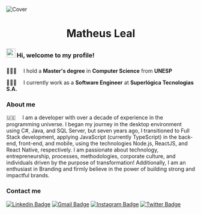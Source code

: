![Cover](https://i.imgur.com/xENQDwr.png)

<div align="center">
  <h1>Matheus Leal</h1>
</div>

### 
<h3><span><img src="https://media.giphy.com/media/hvRJCLFzcasrR4ia7z/giphy.gif" style="width: 24px;"/></span> Hi, welcome to my profile!</h3>

###
<div class="center">
  <p>👨🏻‍🎓 ⠀ I hold a <b>Master's degree</b> in <b>Computer Science</b> from <b>UNESP</b></p>
  <p>👨🏻‍💻 ⠀ I currently work as a <b>Software Engineer</b> at <b> Superlógica Tecnologias S.A.</b></p>
</div>

### About me

🇺🇸 ⠀ I am a developer with over a decade of experience in the programming universe. I began my journey in the desktop environment using C#, Java, and SQL Server, but seven years ago, I transitioned to Full Stack development, applying JavaScript (currently TypeScript) in the back-end, front-end, and mobile, using the technologies Node.js, ReactJS, and React Native, respectively. I am passionate about technology, entrepreneurship, processes, methodologies, corporate culture, and individuals driven by the purpose of transformation! Additionally, I am an enthusiast in Branding and firmly believe in the power of building strong and impactful brands.

### Contact me

[![Linkedin Badge](https://img.shields.io/badge/-Matheus%20Leal-3442E8?style=flat-square&logo=Linkedin&logoColor=F0EFEB&link=https://www.linkedin.com/in/matheuspleal/)](https://www.linkedin.com/in/matheuspleal/)
[![Gmail Badge](https://img.shields.io/badge/-hi@matheuspleal.com-3442E8?style=flat-square&logo=Gmail&logoColor=F0EFEB&link=mailto:hi@matheuspleal.com)](mailto:hi@matheuspleal.com) 
[![Instagram Badge](https://img.shields.io/badge/-@matheuspleal-3442E8?style=flat-square&logo=Instagram&logoColor=F0EFEB&link=https://www.instagram.com/matheuspleal/)](https://www.instagram.com/matheuspleal/) 
[![Twitter Badge](https://img.shields.io/badge/-Matheus%20Leal-3442E8?style=flat-square&logo=Twitter&logoColor=F0EFEB&link=https://www.twitter.com/matheuspleal/)](https://www.twitter.com/matheuspleal/)


